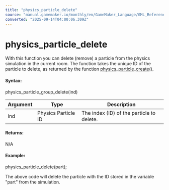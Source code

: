 ```yaml
---
title: "physics_particle_delete"
source: "manual.gamemaker.io/monthly/en/GameMaker_Language/GML_Reference/Physics/Soft_Body_Particles/physics_particle_delete.htm"
converted: "2025-09-14T04:00:06.309Z"
---
```


# physics\_particle\_delete

With this function you can delete (remove) a particle from the physics simulation in the current room. The function takes the unique ID of the particle to delete, as returned by the function [physics\_particle\_create()](physics_particle_create.md).

#### Syntax:

physics\_particle\_group\_delete(ind)

| Argument | Type | Description |
| --- | --- | --- |
| ind | Physics Particle ID | The index (ID) of the particle to delete. |

#### Returns:

N/A

#### Example:

physics\_particle\_delete(part);

The above code will delete the particle with the ID stored in the variable "part" from the simulation.